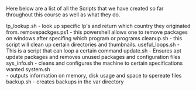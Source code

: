 Here below are a list of all the Scripts that we have created so far throughout this course as well as what they do.

Ip_lookup.sh
	- look up specific Ip's and return which country they originated from.
removepackges.ps1
	- this powershell allows one to remove packages on windows after specifing which program or programs
cleanup.sh 
	- this script will clean up certain directories and thumbnails.
useful_loops.sh
	-  This is a script that can loop a certain command 
update.sh
	- Ensures apt update packages and removes unused packages and configuration files
sys_info.sh
	- cleans and configures the machine to certain specifications wanted
system.sh	
	- outputs information on memory, disk usage and space to spereate files 
backup.sh
	- creates backups in the var directory
	